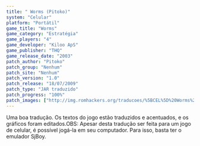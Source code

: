 ```yaml
---
title: " Worms (Pitoko)"
system: "Celular"
platform: "Portátil"
game_title: "Worms"
game_category: "Estratégia"
game_players: "4"
game_developer: "Kiloo ApS"
game_publisher: "THQ"
game_release_date: "2003"
patch_author: "Pitoko"
patch_group: "Nenhum"
patch_site: "Nenhum"
patch_version: "1.0"
patch_release: "18/07/2009"
patch_type: "JAR traduzido"
patch_progress: "100%"
patch_images: ["http://img.romhackers.org/traducoes/%5BCEL%5D%20Worms%20-%20Pitoko%20-%201.png","http://img.romhackers.org/traducoes/%5BCEL%5D%20Worms%20-%20Pitoko%20-%202.png","http://img.romhackers.org/traducoes/%5BCEL%5D%20Worms%20-%20Pitoko%20-%203.png"]
---
```

Uma boa tradução. Os textos do jogo estão traduzidos e acentuados, e os gráficos foram editados.OBS: Apesar desta tradução ser feita para um jogo de celular, é possível jogá-la em seu computador. Para isso, basta ter o emulador SjBoy.
